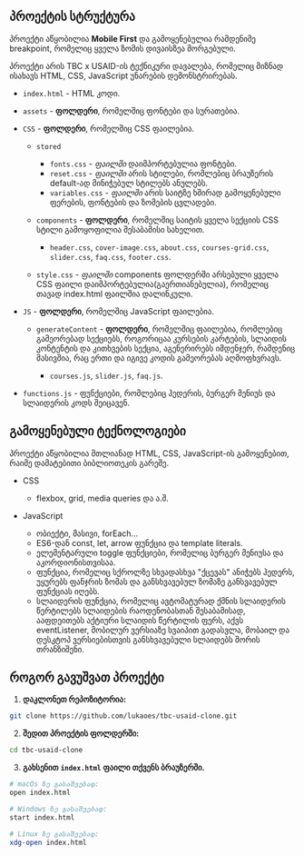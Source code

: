 ## პროექტის სტრუქტურა


პროექტი აწყობილია **Mobile First** და გამოყენებულია რამდენიმე breakpoint, რომელიც ყველა ზომის დივაისზეა მორგებული.

პროექტი არის TBC x USAID-ის ტექნიკური დავალება, რომელიც მიზნად ისახავს HTML, CSS, JavaScript უნარების დემონსტრირებას.

- `index.html` - HTML კოდი.

- `assets` - **ფოლდერი**, რომელშიც ფონტები და სურათებია.
  
- `CSS` - **ფოლდერი**, რომელშიც CSS ფაილებია.
  
  - `stored` 
    
    - `fonts.css` - *ფაილში* დაიმპორტებულია ფონტები.
    - `reset.css` - *ფაილში* არის სტილები, რომლებიც ბრაუზერის default-ად მინიჭებულ სტილებს ანულებს.
    - `variables.css` - *ფაილში* არის საიტზე ხშირად გამოყენებული ფერების, ფონტების და ზომების ცვლადები.
      
  - `components` - **ფოლდერი**, რომელშიც საიტის ყველა სექციის CSS სტილი გამოყოფილია შესაბამისი სახელით.
    
      - `header.css`, `cover-image.css`, `about.css`, `courses-grid.css`, `slider.css`, `faq.css`, `footer.css`.
   
  - `style.css` - *ფაილში* components ფოლდერში არსებული ყველა CSS ფაილი დაიმპორტებულია(გაერთიანებულია), რომელიც თავად index.html ფაილშია დალინკული.

 - `JS` - **ფოლდერი**, რომელშიც JavaScript ფაილებია.

   - `generateContent` - **ფოლდერი**, რომელშიც ფაილებია, რომლებიც გამეორებად სექციებს, როგორიცაა კურსების კარტების, სლაიდის კონტენტის და კითხვების სექცია, აგენერირებს იმდენჯერ, რამდენიც მასივშია, რაც ერთი და იგივე კოდის გამეორებას აღმოფხვრავს.
     
     - `courses.js`, `slider.js`, `faq.js`.

  - `functions.js` - ფუნქციები, რომლებიც ჰედერის, ბურგერ მენიუს და სლაიდერის კოდს შეიცავენ.


## გამოყენებული ტექნოლოგიები


პროექტი აწყობილია მთლიანად HTML, CSS, JavaScript-ის გამოყენებით, რაიმე დამატებითი ბიბლიოთეკის გარეშე.

- CSS
  - flexbox, grid, media queries და ა.შ.
    
- JavaScript
  - ობიექტი, მასივი, forEach...
  - ES6-დან const, let, arrow ფუნქცია და template literals.
  - ელემენტარული toggle ფუნქციები, რომელიც ბურგერ მენიუსა და აკორდიონისთვისაა.
  - ფუნქცია, რომელიც სქროლზე სხვადასხვა "ქცევას" ანიჭებს ჰედერს, უყურებს ფანჯრის ზომას და განსხვავებულ ზომაზე განსვავებულ ფუნქციას იღებს.
  - სლაიდერის ფუნქცია, რომელიც ავტომატურად ქმნის სლაიდერის წერტილებს სლაიდების რაოდენობასთან შესაბამისად, ააფდეითებს აქტიური სლაიდის წერტილის ფერს, აქვს eventListener, მობილურ ვერსიაზე სვაიპით გადასვლა, მობაილ და დესკტოპ ვერსიებისთვის განსხვავებული სლაიდებს შორის თრანზიშენი.


## როგორ გავუშვათ პროექტი


1. **დაკლონეთ რეპოზიტორია:**

```bash
git clone https://github.com/lukaoes/tbc-usaid-clone.git
```

2. **შედით პროექტის ფოლდერში:**

```bash
cd tbc-usaid-clone
```

3. **გახსენით `index.html` ფაილი თქვენს ბრაუზერში.**

```bash
# macOs ზე გასაშვებად:
open index.html
```

```bash
# Windows ზე გასაშვებად:
start index.html
```

```bash
# Linux ზე გასაშვებად:
xdg-open index.html
```

